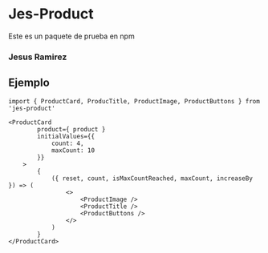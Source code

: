 # Jes-Product

Este es un paquete de prueba en npm 

### Jesus Ramirez

## Ejemplo

```
import { ProductCard, ProducTitle, ProductImage, ProductButtons } from 'jes-product'
```

```
<ProductCard
        product={ product }
        initialValues={{
            count: 4,
            maxCount: 10
        }}
    >
        {
            ({ reset, count, isMaxCountReached, maxCount, increaseBy }) => (
                <>
                    <ProductImage />
                    <ProductTitle />
                    <ProductButtons />
                </>
            )
        }
</ProductCard>
```